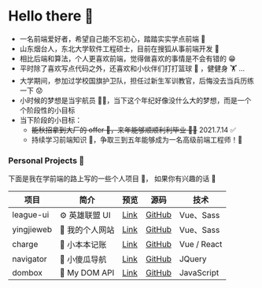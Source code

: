 # Hello there 👋

- 一名前端爱好者，希望自己能不忘初心，踏踏实实学点前端 👻
- 山东烟台人，东北大学软件工程硕士，目前在搜狐从事前端开发 🧱
- 相比后端和算法，个人更喜欢前端，觉得做喜欢的事情是不会有错的 😁
- 平时除了喜欢写点代码之外，还喜欢和小伙伴们打打篮球 🏀 ，健健身 🏋 ...
- 大学期间，参加过学校国旗护卫队，担任过新生军训教官，后悔没去当兵历练一下 😟
- 小时候的梦想是当宇航员 👨‍🚀，当下这个年纪好像没什么大的梦想，而是一个个阶段性的小目标
- 当下阶段的小目标：
  - ~~能秋招拿到大厂的 offer 💪，来年能够顺顺利利毕业 👨‍🎓~~ 2021.7.14 ✅
  - 持续学习前端知识 📌，争取三到五年能够成为一名高级前端工程师！👷

### Personal Projects 🌱
下面是我在学前端的路上写的一些个人项目 🧐， 如果你有兴趣的话 🤔

|   项目  |  简介  |  预览  |  源码  |  技术  |
|   ---  |  ---   |  ---  |  ---  |  ---  |
| league-ui| ⚙️ 英雄联盟 UI|[Link](http://yingjiesongi.gitee.io/league-ui-doc/#/intro)|[GitHub](https://github.com/yingjieweb/league-ui)|Vue、Sass|
| yingjieweb| 👻 我的个人网站|[Link](http://yingjiesongi.gitee.io/yingjieweb/#/profile)|[GitHub](https://github.com/yingjieweb/yingjieweb)|Vue、Sass|
|   charge   | 📒 小本本记账|[Link](http://yingjiesongi.gitee.io/charge/#/money)|[GitHub](https://github.com/yingjieweb/charge)|Vue / React|
| navigator | 📡 小傻瓜导航|[Link](http://yingjiesongi.gitee.io/navigator/)|[GitHub](https://github.com/yingjieweb/navigator)|JQuery|
| dombox | 🌲 My DOM API|[Link](https://github.com/yingjieweb/dombox)|[GitHub](https://github.com/yingjieweb/dombox)|JavaScript|


<!--
    January 2nd, 2021 6:10 PM
    **yingjieweb/yingjieweb** is a ✨ _special_ ✨ repository
    because its `README.md` (this file) appears on your GitHub profile.

Here are some ideas to get you started:
Here are some ideas to get you started:

    Here are some ideas to get you started:

    - 🔭 I’m currently working on ...
    - 🌱 I’m currently learning ...
    - 👯 I’m looking to collaborate on ...
    - 🤔 I’m looking for help with ...
    - 💬 Ask me about ...
    - 📫 How to reach me: ...
    - 😄 Pronouns: ...
    - ⚡ Fun fact: ...
-->
